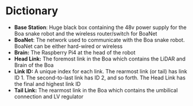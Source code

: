 # Dictionary

- **Base Station**: Huge black box containing the 48v power supply for the Boa snake robot and the wireless router/switch for BoaNet
- **BoaNet**: The network used to communicate with the Boa snake robot. BoaNet can be either hard-wired or wireless
- **Brain:** The Raspberry Pi4 at the head of the robot
- **Head Link:** The foremost link in the Boa which contains the LiDAR and Brain of the Boa 
- **Link ID:** A unique index for each link. The rearmost link (or tail) has link ID 1. The second-to-last link has ID 2, and so forth. The Head Link has the final and highest link ID 
- **Tail Link:** The rearmost link in the Boa which contains the umbilical connection and LV regulator 